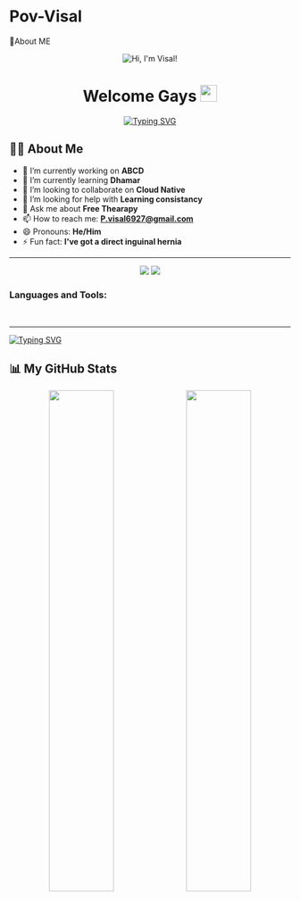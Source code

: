 # Pov-Visal
🚀About ME

<p align="center">
  <img src="https://mrwallpaper.com/images/high/moon-and-astronaut-in-space-twitter-header-vx7zxzom2txl651r.webp" alt="Hi, I'm Visal!">
</p>

<h1 align="center">
  Welcome Gays <img src="https://media.giphy.com/media/hvRJCLFzcasrR4ia7z/giphy.gif" width="30px"/>
</h1>
<p align="center">
  <a href="https://git.io/typing-svg"><img src="https://readme-typing-svg.herokuapp.com?font=Fira+Code&size=25&pause=1000&color=3397F7&center=true&vCenter=true&width=435&lines=Cloud-Computing+Learner;Always+Learning+New+Things;Based+in+Phnom+Penh" alt="Typing SVG" /></a>
</p>



## 🙋‍♂️ About Me
- 🔭 I’m currently working on **ABCD**
- 🌱 I’m currently learning **Dhamar**
- 👯 I’m looking to collaborate on **Cloud Native**
- 🤔 I’m looking for help with **Learning consistancy**
- 💬 Ask me about **Free Thearapy**
- 📫 How to reach me: **P.visal6927@gmail.com**
- 😄 Pronouns: **He/Him**
- ⚡ Fun fact: **I've got a direct inguinal hernia**

---

<p align="center">
  <a href="https://https://www.linkedin.com/in/visal-pov-891444296/" target="_blank"><img src="https://img.shields.io/badge/LinkedIn-0077B5?style=for-the-badge&logo=linkedin&logoColor=white" /></a>
  <a href="https://t.me/Visal_2024063" target="_blank"><img src="https://img.shields.io/badge/Telegram-2CA5E0?style=for-the-badge&logo=telegram&logoColor=white" /></a>
  
  <br/>
  
  <h3>Languages and Tools:</h3>
  <code><img width="12" src="https://cdn.jsdelivr.net/gh/devicons/devicon/icons/react/react-original.svg" /></code>
  <code><img width="12" src="https://cdn.jsdelivr.net/gh/devicons/devicon/icons/nextjs/nextjs-original.svg" /></code>
  <code><img width="12" src="https://cdn.jsdelivr.net/gh/devicons/devicon/icons/nodejs/nodejs-original.svg" /></code>
  <code><img width="12" src="https://cdn.jsdelivr.net/gh/devicons/devicon/icons/docker/docker-original.svg" /></code>
  <code><img width="12" src="https://cdn.jsdelivr.net/gh/devicons/devicon/icons/go/go-original.svg" /></code>
  </p>

---
<a href="https://git.io/typing-svg"><img src="https://readme-typing-svg.demolab.com?font=Fira+Code&size=24&pause=1000&color=BDF7F2&background=7C8D9300&width=700&lines=Hello%2C+I'm+under+the+water%2C+Please+help+me" alt="Typing SVG" /></a>

## 📊 My GitHub Stats
<p align="center">
  <img width="48%" src="https://github-readme-stats.vercel.app/api?username=poVvisal&show_icons=true&theme=tokyonight" />
  <img width="48%" src="https://github-readme-stats.vercel.app/api/top-langs/?username=poVvisal&layout=compact&theme=tokyonight" />
</p>

